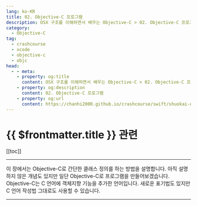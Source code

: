 ```yaml
---
lang: ko-KR
title: 02. Objective-C 프로그램
description: OSX 구조를 이해하면서 배우는 Objective-C > 02. Objective-C 프로그램
category:
  - Objective-C
tag: 
  - crashcourse
  - xcode
  - objective-c
  - objc
head:
  - - meta:
    - property: og:title
      content: OSX 구조를 이해하면서 배우는 Objective-C > 02. Objective-C 프로그램
    - property: og:description
      content: 02. Objective-C 프로그램
    - property: og:url
      content: https://chanhi2000.github.io/crashcourse/swift/shuokai-objc/02.html
---
```


# {{ $frontmatter.title }} 관련

[[toc]]

---

이 장에서는 <FontIcon icon="iconfont icon-objective-c"/>Objective-C로 간단한 클래스 정의를 하는 방법을 설명합니다. 아직 설명하지 않은 개념도 있지만 일단 <FontIcon icon="iconfont icon-objective-c"/>Objective-C로 프로그램을 만들어보겠습니다. <FontIcon icon="iconfont icon-objective-c"/>Objective-C는 <FontIcon icon="iconfont icon-c"/>C 언어에 객체지향 기능을 추가한 언어입니다. 새로운 표기법도 있지만 <FontIcon icon="iconfont icon-c"/>C 언어 작성법 그대로도 사용할 수 있습니다.

<SiteInfo
  name="02A. 객체와 메시지"
  desc="OSX 구조를 이해하면서 배우는 Objective-C > 02A. 객체와 메시지"
  url="/swift/shuokai-objc/02A.md"
  preview="https://image.aladin.co.kr/product/2806/68/cover500/8968480338_1.jpg"/>

<SiteInfo
  name="02B. 클래스 정의"
  desc="OSX 구조를 이해하면서 배우는 Objective-C > 02B. 클래스 정의"
  url="/swift/shuokai-objc/02B.md"
  preview="https://image.aladin.co.kr/product/2806/68/cover500/8968480338_1.jpg"/>

<SiteInfo
  name="02C. 컴파일"
  desc="OSX 구조를 이해하면서 배우는 Objective-C > 02C. 컴파일"
  url="/swift/shuokai-objc/02C.md"
  preview="https://image.aladin.co.kr/product/2806/68/cover500/8968480338_1.jpg"/>

<SiteInfo
  name="02D. 프로그램 작성법"
  desc="OSX 구조를 이해하면서 배우는 Objective-C > 02D. 프로그램 작성법"
  url="/swift/shuokai-objc/02D.md"
  preview="https://image.aladin.co.kr/product/2806/68/cover500/8968480338_1.jpg"/>

---
